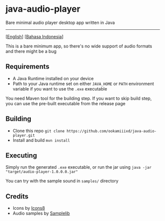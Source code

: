 # java-audio-player

Bare minimal audio player desktop app written in Java

---

[[English](README.md)] [[Bahasa Indonesia](README_ID.md)]

This is a bare minimum app, so there's no wide support of audio formats and there might be a bug

## Requirements

- A Java Runtime installed on your device
- Path to your Java runtime set on either `JAVA_HOME` or `PATH` environment variable if you want to use the `.exe` executable

You need Maven tool for the building step. If you want to skip build step, you can use the pre-built executable from the release page

## Building

- Clone this repo
  `git clone https://github.com/ookamiiixd/java-audio-player.git`
- Install and build
  `mvn install`

## Executing

Simply run the generated `.exe` executable, or run the jar using `java -jar "target/audio-player-1.0.0.0.jar"`

You can try with the sample sound in `samples/` directory

## Credits

- Icons by [Icons8](https://icons8.com)
- Audio samples by [Samplelib](https://samplelib.com)
